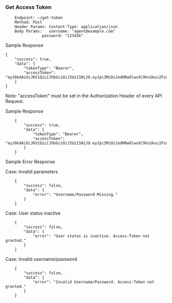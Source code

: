 ### Get Access Token
```
    Endpoint: ~/get-token
    Method: Post
    Header Params: Content-Type: application/json
    Body Params:   username: "agent@example.com"
                password: "123456"
```
Sample Response
```
{
    "success": true,
    "data": {
        "tokenType": "Bearer",
        "accessToken": "eyJ0eXAiOiJKV1QiLCJhbGciOiJIUzI1NiJ9.eyJpc3MiOiJodHRwOlwvXC9hcGkuc2FzdG90aWNrZXRzLmxvY2FsXC9hcGlcL2IyYlwvdjFcL2dldC10b2tlbiIsImlhdCI6MTY3NjI4OTk1OSwibmJmIjoxNjc2Mjg5OTU5LCJqdGkiOiJvT0dlblZXUUJoa0Y3eE1qIiwic3ViIjo5LCJwcnYiOiJmMjdkYmYzNzkwZTdiMWZjYThkZmI2Yzg4ZWY5NWFmOTA0NmE4OGZjIn0.lgO6vxG6d0LuAODLVnxO4e6ZBppVo9NbosId0tEZKlA"
    }
}
```
Note: "accessToken" must be set in the Authorization Header of every API Request.

Sample Response

        {
            "success": true,
            "data": {
                "tokenType": "Bearer",
                "accessToken": "eyJ0eXAiOiJKV1QiLCJhbGciOiJIUzI1NiJ9.eyJpc3MiOiJodHRwOlwvXC9hcGkuc2FzdG90aWNrZXRzLmxvY2FsXC9hcGlcL2IyYlwvdjFcL3JlZnJlc2gtdG9rZW4iLCJpYXQiOjE2NzYyODYwMTcsIm5iZiI6MTY3NjI5MDE0OSwianRpIjoidVh4VkpITm54NlpiVEE1VCIsInN1YiI6OX0.0YjBCNT0nUI7oMBv_uf7eRlBlTBSwBybQ7twO84jWWk"
            }
        }
Sample Error Response

Case: Invalid parameters

        {
            "success": false,
            "data": {
                "error": "Username/Password Missing."
            }
        }


Case: User status inactive

        {
            "success": false,
            "data": {
                "error": "User status is inactive. Access-Token not granted."
            }
        }


Case: Invalid username/password

        {
            "success": false,
            "data": {
                "error": "Invalid Username/Password. Access-Token not granted."
            }
        }